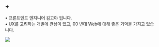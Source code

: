 





### ✦ 

<p>
• 프론트엔드 엔지니어 김고야 입니다. <br/>
• UX를 고려하는 개발에 관심이 있고, 00 년대 Web에 대해 좋은 기억을 가지고 있습니다.
</p>
<img src="https://img.shields.io/badge/React-61DAFB?style=flat-square&logo=React&logoColor=whitesmoke"/>
